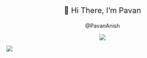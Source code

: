 <p style="font-size: 20px; text-align:center;">👋 Hi There, I’m Pavan</p>
<p align="center"> @PavanAnish</h1>
<p align="center">
  <a href="https://skillicons.dev">
    <img src="https://skillicons.dev/icons?i=python,figma,java,c,javascript,mysql" />
  </a>
<p align="left">
  <a href="https://skillicons.dev">
    <img src="https://skillicons.dev/icons?i=python,mysql" />
  </a>  
</p>
<!---
PavanAnish/PavanAnish is a ✨ special ✨ repository because its `README.md` (this file) appears on your GitHub profile.
You can click the Preview link to take a look at your changes.
--->  
